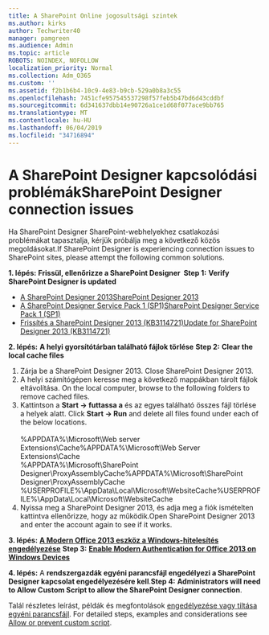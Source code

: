```yaml
---
title: A SharePoint Online jogosultsági szintek
ms.author: kirks
author: Techwriter40
manager: pamgreen
ms.audience: Admin
ms.topic: article
ROBOTS: NOINDEX, NOFOLLOW
localization_priority: Normal
ms.collection: Adm_O365
ms.custom: ''
ms.assetid: f2b1b6b4-10c9-4e83-b9cb-529a0b8a3c55
ms.openlocfilehash: 7451cfe957545537298f57feb5b47bd6d43cddbf
ms.sourcegitcommit: 6d341637dbb14e90726a1ce1d68f077ace9bb765
ms.translationtype: MT
ms.contentlocale: hu-HU
ms.lasthandoff: 06/04/2019
ms.locfileid: "34716894"
---
```

# <a name="sharepoint-designer-connection-issues"></a><span data-ttu-id="a98af-102">A SharePoint Designer kapcsolódási problémák</span><span class="sxs-lookup"><span data-stu-id="a98af-102">SharePoint Designer connection issues</span></span> 

<p><span data-ttu-id="a98af-103">Ha SharePoint Designer SharePoint-webhelyekhez csatlakozási problémákat tapasztalja, kérjük próbálja meg a következő közös megoldásokat.</span><span class="sxs-lookup"><span data-stu-id="a98af-103">If SharePoint Designer is experiencing connection issues to SharePoint sites, please attempt the following common solutions.</span></span></p> <p><span data-ttu-id="a98af-104"><strong>1. lépés:</strong> <strong>Frissül, ellenőrizze a SharePoint Designer&nbsp; </strong></span><span class="sxs-lookup"><span data-stu-id="a98af-104"><strong>Step 1:</strong> <strong>Verify SharePoint Designer is updated&nbsp;</strong></span></span></p> <ul> <li><span data-ttu-id="a98af-105"><a href="https://www.microsoft.com/en-us/download/details.aspx?id=35491">A SharePoint Designer 2013</a></span><span class="sxs-lookup"><span data-stu-id="a98af-105"><a href="https://www.microsoft.com/en-us/download/details.aspx?id=35491">SharePoint Designer 2013</a></span></span></li> <li><span data-ttu-id="a98af-106"><a href="https://support.microsoft.com/en-us/help/2817441/description-of-microsoft-sharepoint-designer-2013-service-pack-1-sp1">A SharePoint Designer Service Pack 1 (SP1)</a></span><span class="sxs-lookup"><span data-stu-id="a98af-106"><a href="https://support.microsoft.com/en-us/help/2817441/description-of-microsoft-sharepoint-designer-2013-service-pack-1-sp1">SharePoint Designer Service Pack 1 (SP1)</a></span></span></li> <li><span data-ttu-id="a98af-107"><a href="https://support.microsoft.com/en-us/help/3114721/august-2-2016-update-for-sharepoint-designer-2013-kb3114721">Frissítés a SharePoint Designer 2013 (KB3114721)</a></span><span class="sxs-lookup"><span data-stu-id="a98af-107"><a href="https://support.microsoft.com/en-us/help/3114721/august-2-2016-update-for-sharepoint-designer-2013-kb3114721">Update for SharePoint Designer 2013 (KB3114721)</a></span></span></li> </ul> <p><span data-ttu-id="a98af-108"><strong>2. lépés:</strong> <strong>A helyi gyorsítótárban található fájlok törlése</strong>&nbsp;</span><span class="sxs-lookup"><span data-stu-id="a98af-108"><strong>Step 2:</strong> <strong>Clear the local cache files</strong>&nbsp;</span></span></p> <ol> <li style="font-weight: 400;"><span data-ttu-id="a98af-109">Zárja be a SharePoint Designer 2013.&nbsp;</span><span class="sxs-lookup"><span data-stu-id="a98af-109">Close SharePoint Designer 2013.&nbsp;</span></span></li> <li style="font-weight: 400;"><span data-ttu-id="a98af-110">A helyi számítógépen keresse meg a következő mappákban tárolt fájlok eltávolítása.&nbsp;</span><span class="sxs-lookup"><span data-stu-id="a98af-110">On the local computer, browse to the following folders to remove cached files.&nbsp;</span></span></li> <li style="font-weight: 400;"><span data-ttu-id="a98af-111">Kattintson a <strong>Start -&gt; futtassa a</strong> és az egyes található összes fájl törlése a helyek alatt.&nbsp;</span><span class="sxs-lookup"><span data-stu-id="a98af-111">Click <strong>Start -&gt; Run</strong> and delete all files found under each of the below locations.&nbsp;</span></span><br /><br /><span data-ttu-id="a98af-112">%APPDATA%\Microsoft\Web server Extensions\Cache</span><span class="sxs-lookup"><span data-stu-id="a98af-112">%APPDATA%\Microsoft\Web Server Extensions\Cache</span></span><br /><span data-ttu-id="a98af-113">%APPDATA%\Microsoft\SharePoint Designer\ProxyAssemblyCache</span><span class="sxs-lookup"><span data-stu-id="a98af-113">%APPDATA%\Microsoft\SharePoint Designer\ProxyAssemblyCache</span></span><br /><span data-ttu-id="a98af-114">%USERPROFILE%\AppData\Local\Microsoft\WebsiteCache</span><span class="sxs-lookup"><span data-stu-id="a98af-114">%USERPROFILE%\AppData\Local\Microsoft\WebsiteCache</span></span></li> <li style="font-weight: 400;"><span data-ttu-id="a98af-115">Nyissa meg a SharePoint Designer 2013, és adja meg a fiók ismételten kattintva ellenőrizze, hogy az működik.</span><span class="sxs-lookup"><span data-stu-id="a98af-115">Open SharePoint Designer 2013 and enter the account again to see if it works.</span></span></li> </ol> <p><span data-ttu-id="a98af-116"><strong>3. lépés:</strong> <a href="https://docs.microsoft.com/en-us/office365/admin/security-and-compliance/enable-modern-authentication?redirectSourcePath=%252fen-us%252farticle%252fEnable-Modern-Authentication-for-Office-2013-on-Windows-devices-7dc1c01a-090f-4971-9677-f1b192d6c910&amp;view=o365-worldwide"> <strong>A Modern Office 2013 eszköz a Windows-hitelesítés engedélyezése</strong></a>&nbsp;</span><span class="sxs-lookup"><span data-stu-id="a98af-116"><strong>Step 3:</strong> <a href="https://docs.microsoft.com/en-us/office365/admin/security-and-compliance/enable-modern-authentication?redirectSourcePath=%252fen-us%252farticle%252fEnable-Modern-Authentication-for-Office-2013-on-Windows-devices-7dc1c01a-090f-4971-9677-f1b192d6c910&amp;view=o365-worldwide"><strong>Enable Modern Authentication for Office 2013 on Windows Devices</strong></a>&nbsp;</span></span></p> <p><span data-ttu-id="a98af-117"><strong>4. lépés:</strong> A <strong>rendszergazdák egyéni parancsfájl engedélyezi a SharePoint Designer kapcsolat engedélyezésére kell</strong>.</span><span class="sxs-lookup"><span data-stu-id="a98af-117"><strong>Step 4:</strong> <strong>Administrators will need to Allow Custom Script to allow the SharePoint Designer connection</strong>.</span></span></p> <p><span data-ttu-id="a98af-118">Talál részletes leírást, példák és megfontolások <a href="https://docs.microsoft.com/en-us/sharepoint/allow-or-prevent-custom-script">engedélyezése vagy tiltása egyéni parancsfájl</a>.&nbsp;</span><span class="sxs-lookup"><span data-stu-id="a98af-118">For detailed steps, examples and considerations see <a href="https://docs.microsoft.com/en-us/sharepoint/allow-or-prevent-custom-script">Allow or prevent custom script</a>.&nbsp;</span></span></p>


